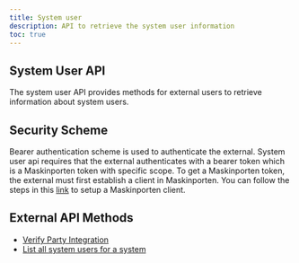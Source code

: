 ```yaml
---
title: System user
description: API to retrieve the system user information
toc: true
---
```


## System User API
The system user API provides methods for external users to retrieve information about system users.

## Security Scheme
Bearer authentication scheme is used to authenticate the external.
System user api requires that the external authenticates with a bearer token which is a Maskinporten token with specific scope.
To get a Maskinporten token, the external must first establish a client in Maskinporten. You can follow the steps in this [link](https://docs.altinn.studio/authentication/getting-started/maskinportenclient/) to setup a Maskinporten client.

## External API Methods

- [Verify Party Integration](external#verify-party-integration)
- [List all system users for a system](external#list-all-system-users-for-a-system)